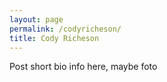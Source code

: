```yaml
---
layout: page
permalink: /codyricheson/
title: Cody Richeson
---
```


Post short bio info here, maybe foto